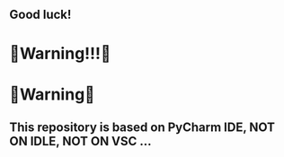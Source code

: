 ## Good luck!


# 🔴Warning!!!🔴
# 🔴Warning🔴
## This repository is based on PyCharm IDE, NOT ON IDLE, NOT ON VSC ...